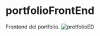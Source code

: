 # portfolioFrontEnd
Frontend del portfolio.
![protfolioED](https://github.com/user-attachments/assets/cce02fb9-bbe7-4ed7-9b12-d36cb56b0648)
